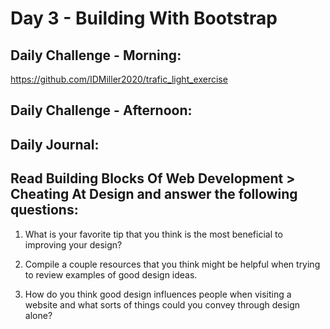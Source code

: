 # Day 3 - Building With Bootstrap

## Daily Challenge - Morning:
https://github.com/IDMiller2020/trafic_light_exercise

## Daily Challenge - Afternoon:



## Daily Journal:

## Read Building Blocks Of Web Development > Cheating At Design and answer the following questions:

1. What is your favorite tip that you think is the most beneficial to improving your design?

2. Compile a couple resources that you think might be helpful when trying to review examples of good design ideas.

3. How do you think good design influences people when visiting a website and what sorts of things could you convey through design alone?